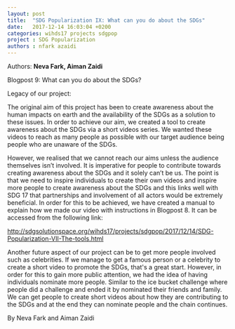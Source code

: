 ```yaml
---
layout: post
title:  "SDG Popularization IX: What can you do about the SDGs"
date:   2017-12-14 16:03:04 +0200
categories: wihds17 projects sdgpop
project : SDG Popularization
authors : nfark azaidi
---
```


Authors: **Neva Fark, Aiman Zaidi**

Blogpost 9: What can you do about the SDGs?

Legacy of our project:

The original aim of this project has been to create awareness about the human impacts on earth and the availability of the SDGs as a solution to these issues. In order to achieve our aim, we created a tool to create awareness about the SDGs via a short videos series. We wanted these videos to reach as many people as possible with our target audience being people who are unaware of the SDGs. 

However, we realised that we cannot reach our aims unless the audience themselves isn’t involved. It is imperative for people to contribute towards creating awareness about the SDGs and it solely can’t be us. The point is that we need to inspire individuals to create their own videos and inspire more people to create awareness about the SDGs and this links well with SDG 17 that partnerships and involvement of all actors would be extremely beneficial. In order for this to be achieved, we have created a manual to explain how we made our video with instructions in Blogpost 8. It can be accessed from the following link:

http://sdgsolutionspace.org/wihds17/projects/sdgpop/2017/12/14/SDG-Popularization-VII-The-tools.html

Another future aspect of our project can be to get more people involved such as celebrities. If we manage to get a famous person or a celebrity to create a short video to promote the SDGs, that's a great start. However, in order for this to gain more public attention, we had the idea of having individuals nominate more people. Similar to the ice bucket challenge where people did a challenge and ended it by nominated their friends and family. We can get people to create short videos about how they are contributing to the SDGs and at the end they can nominate people and the chain continues.

By Neva Fark and Aiman Zaidi


